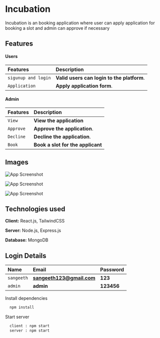 # Incubation 

 Incubation is an booking application where user can apply application for booking a slot and admin can approve if necessary
 
 ## Features

#### Users



| Features    | Description                |
| :-------- | :------------------------- |
| `sigunup and login`| **Valid users can login to the platform**. |
| `Application`| **Apply application form**. |



#### Admin



| Features    | Description                |
| :-------- | :------------------------- |
| `View `| **View the application** |
| `Approve`| **Approve the application**. |
| `Decline`| **Decline the application**. |
| `Book`| **Book a slot for the applicant** |

## Images

![App Screenshot](https://user-images.githubusercontent.com/105505414/211987752-34c48c5d-f046-4153-9cf2-fecf30f3cda8.png)

![App Screenshot](https://user-images.githubusercontent.com/105505414/211987856-0de77155-9722-4870-9c17-c0a78445473d.png)

![App Screenshot](https://user-images.githubusercontent.com/105505414/211987946-03a1497b-1319-4f28-8552-b7017dfcdc81.png)

## Technologies used

**Client:** React.js, TailwindCSS 

**Server:** Node.js, Express.js

**Database:** MongoDB

## Login Details

| Name    | Email | Password |
| :-------- | :------------------------- | :-----------|
| `sangeeth`| **sangeeth123@gmail.com** | **123** |
| `admin`| **admin** | **123456**



Install dependencies

```bash
  npm install
```

Start server

```bash
  client : npm start
  server : npm start
```
